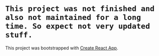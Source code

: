 # `This project was not finished and also not maintained for a long time. So expect not very updated stuff.`

This project was bootstrapped with [Create React App](https://github.com/facebookincubator/create-react-app).
